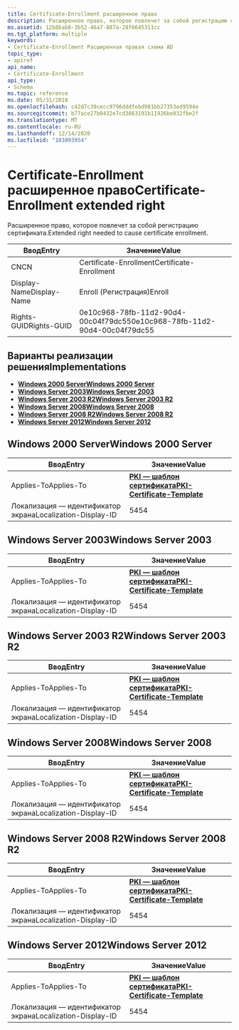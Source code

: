 ```yaml
---
title: Certificate-Enrollment расширенное право
description: Расширенное право, которое повлечет за собой регистрацию сертификата.
ms.assetid: 12b8bab8-3b52-46a7-887a-28f6645311cc
ms.tgt_platform: multiple
keywords:
- Certificate-Enrollment Расширенная правая схема AD
topic_type:
- apiref
api_name:
- Certificate-Enrollment
api_type:
- Schema
ms.topic: reference
ms.date: 05/31/2018
ms.openlocfilehash: c42d7c39cecc9796dddfebd981bb27353ed9594e
ms.sourcegitcommit: b77ace27b0432e7cd3863191b11926be032fbe2f
ms.translationtype: MT
ms.contentlocale: ru-RU
ms.lasthandoff: 12/14/2020
ms.locfileid: "103893954"
---
```

# <a name="certificate-enrollment-extended-right"></a><span data-ttu-id="63841-104">Certificate-Enrollment расширенное право</span><span class="sxs-lookup"><span data-stu-id="63841-104">Certificate-Enrollment extended right</span></span>

<span data-ttu-id="63841-105">Расширенное право, которое повлечет за собой регистрацию сертификата.</span><span class="sxs-lookup"><span data-stu-id="63841-105">Extended right needed to cause certificate enrollment.</span></span>



| <span data-ttu-id="63841-106">Ввод</span><span class="sxs-lookup"><span data-stu-id="63841-106">Entry</span></span> | <span data-ttu-id="63841-107">Значение</span><span class="sxs-lookup"><span data-stu-id="63841-107">Value</span></span> |
|--------------|--------------------------------------|
| <span data-ttu-id="63841-108">CN</span><span class="sxs-lookup"><span data-stu-id="63841-108">CN</span></span>           | <span data-ttu-id="63841-109">Certificate-Enrollment</span><span class="sxs-lookup"><span data-stu-id="63841-109">Certificate-Enrollment</span></span>               |
| <span data-ttu-id="63841-110">Display-Name</span><span class="sxs-lookup"><span data-stu-id="63841-110">Display-Name</span></span> | <span data-ttu-id="63841-111">Enroll (Регистрация)</span><span class="sxs-lookup"><span data-stu-id="63841-111">Enroll</span></span>                               |
| <span data-ttu-id="63841-112">Rights-GUID</span><span class="sxs-lookup"><span data-stu-id="63841-112">Rights-GUID</span></span>  | <span data-ttu-id="63841-113">0e10c968-78fb-11d2-90d4-00c04f79dc55</span><span class="sxs-lookup"><span data-stu-id="63841-113">0e10c968-78fb-11d2-90d4-00c04f79dc55</span></span> |



## <a name="implementations"></a><span data-ttu-id="63841-114">Варианты реализации решения</span><span class="sxs-lookup"><span data-stu-id="63841-114">Implementations</span></span>

-   [<span data-ttu-id="63841-115">**Windows 2000 Server**</span><span class="sxs-lookup"><span data-stu-id="63841-115">**Windows 2000 Server**</span></span>](#windows-2000-server)
-   [<span data-ttu-id="63841-116">**Windows Server 2003**</span><span class="sxs-lookup"><span data-stu-id="63841-116">**Windows Server 2003**</span></span>](#windows-server-2003)
-   [<span data-ttu-id="63841-117">**Windows Server 2003 R2**</span><span class="sxs-lookup"><span data-stu-id="63841-117">**Windows Server 2003 R2**</span></span>](#windows-server-2003-r2)
-   [<span data-ttu-id="63841-118">**Windows Server 2008**</span><span class="sxs-lookup"><span data-stu-id="63841-118">**Windows Server 2008**</span></span>](#windows-server-2008)
-   [<span data-ttu-id="63841-119">**Windows Server 2008 R2**</span><span class="sxs-lookup"><span data-stu-id="63841-119">**Windows Server 2008 R2**</span></span>](#windows-server-2008-r2)
-   [<span data-ttu-id="63841-120">**Windows Server 2012**</span><span class="sxs-lookup"><span data-stu-id="63841-120">**Windows Server 2012**</span></span>](#windows-server-2012)

## <a name="windows-2000-server"></a><span data-ttu-id="63841-121">Windows 2000 Server</span><span class="sxs-lookup"><span data-stu-id="63841-121">Windows 2000 Server</span></span>



| <span data-ttu-id="63841-122">Ввод</span><span class="sxs-lookup"><span data-stu-id="63841-122">Entry</span></span> | <span data-ttu-id="63841-123">Значение</span><span class="sxs-lookup"><span data-stu-id="63841-123">Value</span></span> |
|-------------------------|-------------------------------------------------------------------------|
| <span data-ttu-id="63841-124">Applies-To</span><span class="sxs-lookup"><span data-stu-id="63841-124">Applies-To</span></span>              | [<span data-ttu-id="63841-125">**PKI — шаблон сертификата**</span><span class="sxs-lookup"><span data-stu-id="63841-125">**PKI-Certificate-Template**</span></span>](c-pkicertificatetemplate.md)<br/> |
| <span data-ttu-id="63841-126">Локализация — идентификатор экрана</span><span class="sxs-lookup"><span data-stu-id="63841-126">Localization-Display-ID</span></span> | <span data-ttu-id="63841-127">54</span><span class="sxs-lookup"><span data-stu-id="63841-127">54</span></span>                                                                      |



## <a name="windows-server-2003"></a><span data-ttu-id="63841-128">Windows Server 2003</span><span class="sxs-lookup"><span data-stu-id="63841-128">Windows Server 2003</span></span>



| <span data-ttu-id="63841-129">Ввод</span><span class="sxs-lookup"><span data-stu-id="63841-129">Entry</span></span> | <span data-ttu-id="63841-130">Значение</span><span class="sxs-lookup"><span data-stu-id="63841-130">Value</span></span> |
|-------------------------|-------------------------------------------------------------------------|
| <span data-ttu-id="63841-131">Applies-To</span><span class="sxs-lookup"><span data-stu-id="63841-131">Applies-To</span></span>              | [<span data-ttu-id="63841-132">**PKI — шаблон сертификата**</span><span class="sxs-lookup"><span data-stu-id="63841-132">**PKI-Certificate-Template**</span></span>](c-pkicertificatetemplate.md)<br/> |
| <span data-ttu-id="63841-133">Локализация — идентификатор экрана</span><span class="sxs-lookup"><span data-stu-id="63841-133">Localization-Display-ID</span></span> | <span data-ttu-id="63841-134">54</span><span class="sxs-lookup"><span data-stu-id="63841-134">54</span></span>                                                                      |



## <a name="windows-server-2003-r2"></a><span data-ttu-id="63841-135">Windows Server 2003 R2</span><span class="sxs-lookup"><span data-stu-id="63841-135">Windows Server 2003 R2</span></span>



| <span data-ttu-id="63841-136">Ввод</span><span class="sxs-lookup"><span data-stu-id="63841-136">Entry</span></span> | <span data-ttu-id="63841-137">Значение</span><span class="sxs-lookup"><span data-stu-id="63841-137">Value</span></span> |
|-------------------------|-------------------------------------------------------------------------|
| <span data-ttu-id="63841-138">Applies-To</span><span class="sxs-lookup"><span data-stu-id="63841-138">Applies-To</span></span>              | [<span data-ttu-id="63841-139">**PKI — шаблон сертификата**</span><span class="sxs-lookup"><span data-stu-id="63841-139">**PKI-Certificate-Template**</span></span>](c-pkicertificatetemplate.md)<br/> |
| <span data-ttu-id="63841-140">Локализация — идентификатор экрана</span><span class="sxs-lookup"><span data-stu-id="63841-140">Localization-Display-ID</span></span> | <span data-ttu-id="63841-141">54</span><span class="sxs-lookup"><span data-stu-id="63841-141">54</span></span>                                                                      |



## <a name="windows-server-2008"></a><span data-ttu-id="63841-142">Windows Server 2008</span><span class="sxs-lookup"><span data-stu-id="63841-142">Windows Server 2008</span></span>



| <span data-ttu-id="63841-143">Ввод</span><span class="sxs-lookup"><span data-stu-id="63841-143">Entry</span></span> | <span data-ttu-id="63841-144">Значение</span><span class="sxs-lookup"><span data-stu-id="63841-144">Value</span></span> |
|-------------------------|-------------------------------------------------------------------------|
| <span data-ttu-id="63841-145">Applies-To</span><span class="sxs-lookup"><span data-stu-id="63841-145">Applies-To</span></span>              | [<span data-ttu-id="63841-146">**PKI — шаблон сертификата**</span><span class="sxs-lookup"><span data-stu-id="63841-146">**PKI-Certificate-Template**</span></span>](c-pkicertificatetemplate.md)<br/> |
| <span data-ttu-id="63841-147">Локализация — идентификатор экрана</span><span class="sxs-lookup"><span data-stu-id="63841-147">Localization-Display-ID</span></span> | <span data-ttu-id="63841-148">54</span><span class="sxs-lookup"><span data-stu-id="63841-148">54</span></span>                                                                      |



## <a name="windows-server-2008-r2"></a><span data-ttu-id="63841-149">Windows Server 2008 R2</span><span class="sxs-lookup"><span data-stu-id="63841-149">Windows Server 2008 R2</span></span>



| <span data-ttu-id="63841-150">Ввод</span><span class="sxs-lookup"><span data-stu-id="63841-150">Entry</span></span> | <span data-ttu-id="63841-151">Значение</span><span class="sxs-lookup"><span data-stu-id="63841-151">Value</span></span> |
|-------------------------|-------------------------------------------------------------------------|
| <span data-ttu-id="63841-152">Applies-To</span><span class="sxs-lookup"><span data-stu-id="63841-152">Applies-To</span></span>              | [<span data-ttu-id="63841-153">**PKI — шаблон сертификата**</span><span class="sxs-lookup"><span data-stu-id="63841-153">**PKI-Certificate-Template**</span></span>](c-pkicertificatetemplate.md)<br/> |
| <span data-ttu-id="63841-154">Локализация — идентификатор экрана</span><span class="sxs-lookup"><span data-stu-id="63841-154">Localization-Display-ID</span></span> | <span data-ttu-id="63841-155">54</span><span class="sxs-lookup"><span data-stu-id="63841-155">54</span></span>                                                                      |



## <a name="windows-server-2012"></a><span data-ttu-id="63841-156">Windows Server 2012</span><span class="sxs-lookup"><span data-stu-id="63841-156">Windows Server 2012</span></span>



| <span data-ttu-id="63841-157">Ввод</span><span class="sxs-lookup"><span data-stu-id="63841-157">Entry</span></span> | <span data-ttu-id="63841-158">Значение</span><span class="sxs-lookup"><span data-stu-id="63841-158">Value</span></span> |
|-------------------------|-------------------------------------------------------------------------|
| <span data-ttu-id="63841-159">Applies-To</span><span class="sxs-lookup"><span data-stu-id="63841-159">Applies-To</span></span>              | [<span data-ttu-id="63841-160">**PKI — шаблон сертификата**</span><span class="sxs-lookup"><span data-stu-id="63841-160">**PKI-Certificate-Template**</span></span>](c-pkicertificatetemplate.md)<br/> |
| <span data-ttu-id="63841-161">Локализация — идентификатор экрана</span><span class="sxs-lookup"><span data-stu-id="63841-161">Localization-Display-ID</span></span> | <span data-ttu-id="63841-162">54</span><span class="sxs-lookup"><span data-stu-id="63841-162">54</span></span>                                                                      |



 

 





